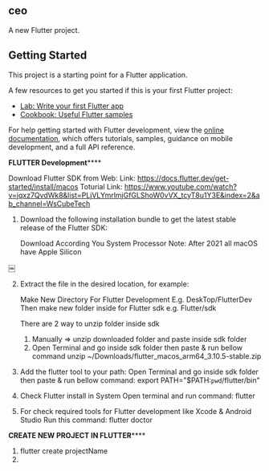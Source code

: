 ## ceo

A new Flutter project.

## Getting Started

This project is a starting point for a Flutter application.

A few resources to get you started if this is your first Flutter project:

- [Lab: Write your first Flutter app](https://docs.flutter.dev/get-started/codelab)
- [Cookbook: Useful Flutter samples](https://docs.flutter.dev/cookbook)

For help getting started with Flutter development, view the
[online documentation](https://docs.flutter.dev/), which offers tutorials,
samples, guidance on mobile development, and a full API reference.


**FLUTTER Development******


Download Flutter SDK from Web:
Link: https://docs.flutter.dev/get-started/install/macos
Toturial Link: https://www.youtube.com/watch?v=jqxz7QvdWk8&list=PLjVLYmrlmjGfGLShoW0vVX_tcyT8u1Y3E&index=2&ab_channel=WsCubeTech

1. Download the following installation bundle to get the latest stable release of the Flutter SDK:

	Download According You System Processor
	Note: After 2021 all macOS have Apple Silicon 
	
￼

2. Extract the file in the desired location, for example:

	Make New Directory For Flutter Development
	E.g. DeskTop/FlutterDev
	Then make new folder inside for Flutter sdk 
	e.g. Flutter/sdk

	There are 2 way to unzip folder inside sdk
	1. Manually => unzip downloaded folder and paste inside sdk folder
	2. Open Terminal and go inside sdk folder then paste & run bellow command
		unzip ~/Downloads/flutter_macos_arm64_3.10.5-stable.zip


3. Add the flutter tool to your path:
	Open Terminal and go inside sdk folder then paste & run bellow command:
	 export PATH="$PATH:`pwd`/flutter/bin"


4. Check Flutter install in System
	Open terminal and run command: flutter


5. For check required tools for Flutter development like Xcode & Android Studio
	Run this command: flutter doctor



**CREATE NEW PROJECT IN FLUTTER******

1. flutter create projectName
2.  
